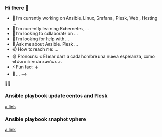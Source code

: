 ### Hi there 👋


- 🔭 I’m currently working on Ansible, Linux, Grafana , Plesk, Web , Hosting  ...
- 🌱 I’m currently learning Kubernetes, ...
- 👯 I’m looking to collaborate on ...
- 🤔 I’m looking for help with ...
- 💬 Ask me about  Ansible, Plesk ...
- 📫 How to reach me: ...
- 😄 Pronouns: « El mar dará a cada hombre una nueva esperanza, como el dormir le da sueños ».
- ⚡ Fun fact: :airplane: 
-  :house_with_garden:  ...
-->

:man_factory_worker:

### Ansible playbook update centos and Plesk 

[a link](https://github.com/S0larin13/ansible-quick-note/blob/main/update_plesk_server.yml)

### Ansible playbook snaphot vphere

[a link](https://github.com/S0larin13/ansible-quick-note/blob/main/snapshot_vpshere.yml)
